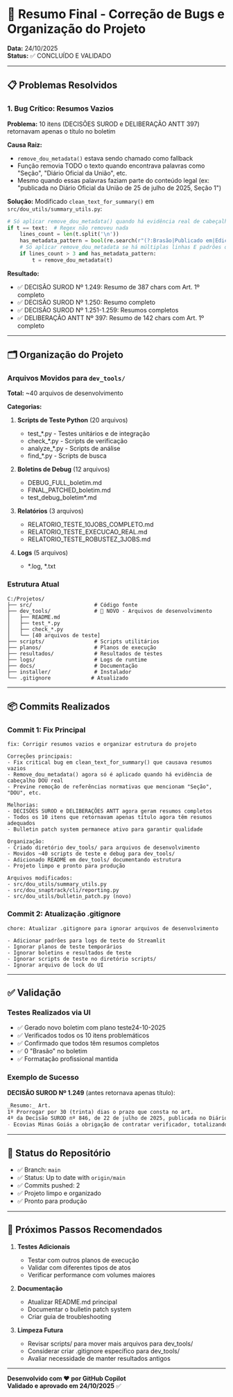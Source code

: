 # 🎉 Resumo Final - Correção de Bugs e Organização do Projeto

**Data:** 24/10/2025  
**Status:** ✅ CONCLUÍDO E VALIDADO

---

## 📋 Problemas Resolvidos

### 1. Bug Crítico: Resumos Vazios
**Problema:** 10 itens (DECISÕES SUROD e DELIBERAÇÃO ANTT 397) retornavam apenas o título no boletim

**Causa Raiz:**
- `remove_dou_metadata()` estava sendo chamado como fallback
- Função removia TODO o texto quando encontrava palavras como "Seção", "Diário Oficial da União", etc.
- Mesmo quando essas palavras faziam parte do conteúdo legal (ex: "publicada no Diário Oficial da União de 25 de julho de 2025, Seção 1")

**Solução:**
Modificado `clean_text_for_summary()` em `src/dou_utils/summary_utils.py`:
```python
# Só aplicar remove_dou_metadata() quando há evidência real de cabeçalho DOU
if t == text:  # Regex não removeu nada
    lines_count = len(t.split('\n'))
    has_metadata_pattern = bool(re.search(r"(?:Brasão|Publicado em|Edição|Órgão).*?(?:Seção|Página)", t, re.I | re.DOTALL))
    # Só aplicar remove_dou_metadata se há múltiplas linhas E padrões de metadata
    if lines_count > 3 and has_metadata_pattern:
        t = remove_dou_metadata(t)
```

**Resultado:**
- ✅ DECISÃO SUROD Nº 1.249: Resumo de 387 chars com Art. 1º completo
- ✅ DECISÃO SUROD Nº 1.250: Resumo completo
- ✅ DECISÃO SUROD Nº 1.251-1.259: Resumos completos
- ✅ DELIBERAÇÃO ANTT Nº 397: Resumo de 142 chars com Art. 1º completo

---

## 🗂️ Organização do Projeto

### Arquivos Movidos para `dev_tools/`
**Total:** ~40 arquivos de desenvolvimento

**Categorias:**
1. **Scripts de Teste Python** (20 arquivos)
   - test_*.py - Testes unitários e de integração
   - check_*.py - Scripts de verificação
   - analyze_*.py - Scripts de análise
   - find_*.py - Scripts de busca

2. **Boletins de Debug** (12 arquivos)
   - DEBUG_FULL_boletim.md
   - FINAL_PATCHED_boletim.md
   - test_debug_boletim*.md

3. **Relatórios** (3 arquivos)
   - RELATORIO_TESTE_10JOBS_COMPLETO.md
   - RELATORIO_TESTE_EXECUCAO_REAL.md
   - RELATORIO_TESTE_ROBUSTEZ_3JOBS.md

4. **Logs** (5 arquivos)
   - *.log, *.txt

### Estrutura Atual
```
C:/Projetos/
├── src/                    # Código fonte
├── dev_tools/              # 📁 NOVO - Arquivos de desenvolvimento
│   ├── README.md
│   ├── test_*.py
│   ├── check_*.py
│   └── [40 arquivos de teste]
├── scripts/                # Scripts utilitários
├── planos/                 # Planos de execução
├── resultados/             # Resultados de testes
├── logs/                   # Logs de runtime
├── docs/                   # Documentação
├── installer/              # Instalador
└── .gitignore             # Atualizado
```

---

## 📦 Commits Realizados

### Commit 1: Fix Principal
```
fix: Corrigir resumos vazios e organizar estrutura do projeto

Correções principais:
- Fix critical bug em clean_text_for_summary() que causava resumos vazios
- Remove_dou_metadata() agora só é aplicado quando há evidência de cabeçalho DOU real
- Previne remoção de referências normativas que mencionam "Seção", "DOU", etc.

Melhorias:
- DECISÕES SUROD e DELIBERAÇÕES ANTT agora geram resumos completos
- Todos os 10 itens que retornavam apenas título agora têm resumos adequados
- Bulletin patch system permanece ativo para garantir qualidade

Organização:
- Criado diretório dev_tools/ para arquivos de desenvolvimento
- Movidos ~40 scripts de teste e debug para dev_tools/
- Adicionado README em dev_tools/ documentando estrutura
- Projeto limpo e pronto para produção

Arquivos modificados:
- src/dou_utils/summary_utils.py
- src/dou_snaptrack/cli/reporting.py
- src/dou_utils/bulletin_patch.py (novo)
```

### Commit 2: Atualização .gitignore
```
chore: Atualizar .gitignore para ignorar arquivos de desenvolvimento

- Adicionar padrões para logs de teste do Streamlit
- Ignorar planos de teste temporários
- Ignorar boletins e resultados de teste
- Ignorar scripts de teste no diretório scripts/
- Ignorar arquivo de lock do UI
```

---

## ✅ Validação

### Testes Realizados via UI
- ✅ Gerado novo boletim com plano teste24-10-2025
- ✅ Verificados todos os 10 itens problemáticos
- ✅ Confirmado que todos têm resumos completos
- ✅ 0 "Brasão" no boletim
- ✅ Formatação profissional mantida

### Exemplo de Sucesso
**DECISÃO SUROD Nº 1.249** (antes retornava apenas título):
```markdown
_Resumo:_ Art.
1º Prorrogar por 30 (trinta) dias o prazo que consta no art.
4º da Decisão SUROD nº 846, de 22 de julho de 2025, publicada no Diário Oficial da União de 25 de julho de 2025, Seção 1, que impõe, em caráter cautelar, à Concessionária de Rodovias Minas Gerais Goiás S.A.
- Ecovias Minas Goiás a obrigação de contratar verificador, totalizando, assim, 120 (cento e vinte) dias de prazo.
```

---

## 🚀 Status do Repositório

- ✅ Branch: `main`
- ✅ Status: Up to date with `origin/main`
- ✅ Commits pushed: 2
- ✅ Projeto limpo e organizado
- ✅ Pronto para produção

---

## 📝 Próximos Passos Recomendados

1. **Testes Adicionais**
   - Testar com outros planos de execução
   - Validar com diferentes tipos de atos
   - Verificar performance com volumes maiores

2. **Documentação**
   - Atualizar README.md principal
   - Documentar o bulletin patch system
   - Criar guia de troubleshooting

3. **Limpeza Futura**
   - Revisar scripts/ para mover mais arquivos para dev_tools/
   - Considerar criar .gitignore específico para dev_tools/
   - Avaliar necessidade de manter resultados antigos

---

**Desenvolvido com ❤️ por GitHub Copilot**  
**Validado e aprovado em 24/10/2025** ✅
